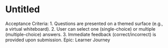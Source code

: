 # Untitled

Acceptance Criteria: 1. Questions are presented on a themed surface (e.g., a virtual whiteboard). 2. User can select one (single-choice) or multiple (multiple-choice) answers. 3. Immediate feedback (correct/incorrect) is provided upon submission.
Epic: Learner Journey